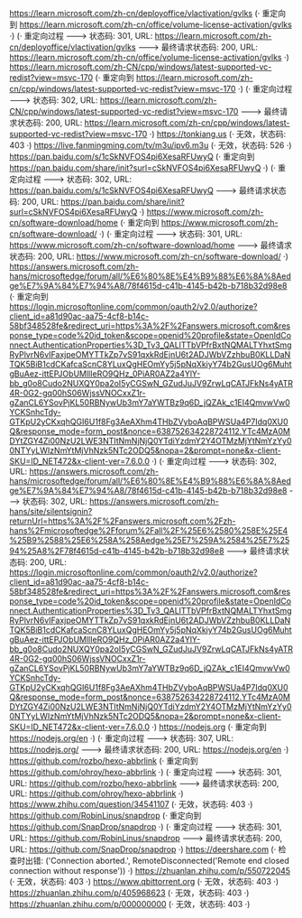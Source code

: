 https://learn.microsoft.com/zh-cn/deployoffice/vlactivation/gvlks (· 重定向到 https://learn.microsoft.com/zh-cn/office/volume-license-activation/gvlks ·)
(· 重定向过程 ---> 状态码: 301, URL: https://learn.microsoft.com/zh-cn/deployoffice/vlactivation/gvlks ---> 最终请求状态码: 200, URL: https://learn.microsoft.com/zh-cn/office/volume-license-activation/gvlks ·)
https://learn.microsoft.com/zh-CN/cpp/windows/latest-supported-vc-redist?view=msvc-170 (· 重定向到 https://learn.microsoft.com/zh-cn/cpp/windows/latest-supported-vc-redist?view=msvc-170 ·)
(· 重定向过程 ---> 状态码: 302, URL: https://learn.microsoft.com/zh-CN/cpp/windows/latest-supported-vc-redist?view=msvc-170 ---> 最终请求状态码: 200, URL: https://learn.microsoft.com/zh-cn/cpp/windows/latest-supported-vc-redist?view=msvc-170 ·)
https://tonkiang.us (· 无效，状态码: 403 ·)
https://live.fanmingming.com/tv/m3u/ipv6.m3u (· 无效，状态码: 526 ·)
https://pan.baidu.com/s/1cSkNVFOS4pi6XesaRFUwyQ (· 重定向到 https://pan.baidu.com/share/init?surl=cSkNVFOS4pi6XesaRFUwyQ ·)
(· 重定向过程 ---> 状态码: 302, URL: https://pan.baidu.com/s/1cSkNVFOS4pi6XesaRFUwyQ ---> 最终请求状态码: 200, URL: https://pan.baidu.com/share/init?surl=cSkNVFOS4pi6XesaRFUwyQ ·)
https://www.microsoft.com/zh-cn/software-download/home (· 重定向到 https://www.microsoft.com/zh-cn/software-download/ ·)
(· 重定向过程 ---> 状态码: 301, URL: https://www.microsoft.com/zh-cn/software-download/home ---> 最终请求状态码: 200, URL: https://www.microsoft.com/zh-cn/software-download/ ·)
https://answers.microsoft.com/zh-hans/microsoftedge/forum/all/%E6%80%8E%E4%B9%88%E6%8A%8Aedge%E7%9A%84%E7%94%A8/78f4615d-c41b-4145-b42b-b718b32d98e8 (· 重定向到 https://login.microsoftonline.com/common/oauth2/v2.0/authorize?client_id=a81d90ac-aa75-4cf8-b14c-58bf348528fe&redirect_uri=https%3A%2F%2Fanswers.microsoft.com&response_type=code%20id_token&scope=openid%20profile&state=OpenIdConnect.AuthenticationProperties%3D_Tv3_QALlTTbVPfrBxtNQMALTYhxtSmgRyPlvrN6vIFaxjpeOMYTTkZp7vS91qxkRdEjnU6t2ADJWbVZzhbuB0KLLDaNTQK5BiB1cdCKafcaScnC8YLuxQgHEOmYy5j5pNqXkiyY74b2GusUOg6MuhtgBuAez-ittEPJObUMllIeRO9QHz_0PiAR0AZ2a4YlY-bb_g0o8Cudo2NUXQY0pa2oI5yCGSwN_GZudJuJV9ZrwLqCATJFkNs4yATR4R-0G2-gq00hS06WjssVNOCxxZ1r-gZanCL6YSovPjKL50RBNywUb3mY7aYWTBz9q6D_jQZAk_c1EI4QmvwVw0YCKSnhcTdy-GTKpU2yCKxqhQGI6U1f8Fg3AeAXhm4THbZVyboAqBPWSUa4P7Idq0XU0Q&response_mode=form_post&nonce=638752634228724112.YTc4MzA0MDYtZGY4Zi00NzU2LWE3NTItNmNjNjQ0YTdiYzdmY2Y4OTMzMjYtNmYzYy00NTYyLWIzNmYtMjVhNzk5NTc2ODQ5&nopa=2&prompt=none&x-client-SKU=ID_NET472&x-client-ver=7.6.0.0 ·)
(· 重定向过程 ---> 状态码: 302, URL: https://answers.microsoft.com/zh-hans/microsoftedge/forum/all/%E6%80%8E%E4%B9%88%E6%8A%8Aedge%E7%9A%84%E7%94%A8/78f4615d-c41b-4145-b42b-b718b32d98e8 ---> 状态码: 302, URL: https://answers.microsoft.com/zh-hans/site/silentsignin?returnUrl=https%3A%2F%2Fanswers.microsoft.com%2Fzh-hans%2Fmicrosoftedge%2Fforum%2Fall%2F%25E6%2580%258E%25E4%25B9%2588%25E6%258A%258Aedge%25E7%259A%2584%25E7%2594%25A8%2F78f4615d-c41b-4145-b42b-b718b32d98e8 ---> 最终请求状态码: 200, URL: https://login.microsoftonline.com/common/oauth2/v2.0/authorize?client_id=a81d90ac-aa75-4cf8-b14c-58bf348528fe&redirect_uri=https%3A%2F%2Fanswers.microsoft.com&response_type=code%20id_token&scope=openid%20profile&state=OpenIdConnect.AuthenticationProperties%3D_Tv3_QALlTTbVPfrBxtNQMALTYhxtSmgRyPlvrN6vIFaxjpeOMYTTkZp7vS91qxkRdEjnU6t2ADJWbVZzhbuB0KLLDaNTQK5BiB1cdCKafcaScnC8YLuxQgHEOmYy5j5pNqXkiyY74b2GusUOg6MuhtgBuAez-ittEPJObUMllIeRO9QHz_0PiAR0AZ2a4YlY-bb_g0o8Cudo2NUXQY0pa2oI5yCGSwN_GZudJuJV9ZrwLqCATJFkNs4yATR4R-0G2-gq00hS06WjssVNOCxxZ1r-gZanCL6YSovPjKL50RBNywUb3mY7aYWTBz9q6D_jQZAk_c1EI4QmvwVw0YCKSnhcTdy-GTKpU2yCKxqhQGI6U1f8Fg3AeAXhm4THbZVyboAqBPWSUa4P7Idq0XU0Q&response_mode=form_post&nonce=638752634228724112.YTc4MzA0MDYtZGY4Zi00NzU2LWE3NTItNmNjNjQ0YTdiYzdmY2Y4OTMzMjYtNmYzYy00NTYyLWIzNmYtMjVhNzk5NTc2ODQ5&nopa=2&prompt=none&x-client-SKU=ID_NET472&x-client-ver=7.6.0.0 ·)
https://nodejs.org (· 重定向到 https://nodejs.org/en ·)
(· 重定向过程 ---> 状态码: 307, URL: https://nodejs.org/ ---> 最终请求状态码: 200, URL: https://nodejs.org/en ·)
https://github.com/rozbo/hexo-abbrlink (· 重定向到 https://github.com/ohroy/hexo-abbrlink ·)
(· 重定向过程 ---> 状态码: 301, URL: https://github.com/rozbo/hexo-abbrlink ---> 最终请求状态码: 200, URL: https://github.com/ohroy/hexo-abbrlink ·)
https://www.zhihu.com/question/34541107 (· 无效，状态码: 403 ·)
https://github.com/RobinLinus/snapdrop (· 重定向到 https://github.com/SnapDrop/snapdrop ·)
(· 重定向过程 ---> 状态码: 301, URL: https://github.com/RobinLinus/snapdrop ---> 最终请求状态码: 200, URL: https://github.com/SnapDrop/snapdrop ·)
https://deershare.com (· 检查时出错: ('Connection aborted.', RemoteDisconnected('Remote end closed connection without response')) ·)
https://zhuanlan.zhihu.com/p/550722045 (· 无效，状态码: 403 ·)
https://www.qbittorrent.org (· 无效，状态码: 403 ·)
https://zhuanlan.zhihu.com/p/405968623 (· 无效，状态码: 403 ·)
https://zhuanlan.zhihu.com/p/000000000 (· 无效，状态码: 403 ·)
